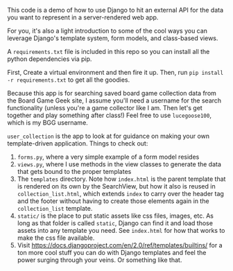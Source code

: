 
This code is a demo of how to use Django to hit an external API for the data you want to represent in a server-rendered web app.

For you, it's also a light introduction to some of the cool ways you can leverage Django's template system, form models, and class-based views.

A `requirements.txt` file is included in this repo so you can install all the python dependencies via pip.

First, Create a virtual environment and then fire it up. Then, run `pip install -r requirements.txt` to get all the goodies.

Because this app is for searching saved board game collection data from the Board Game Geek site, I assume you'll need a username for the search functionality (unless you're a game collector like I am. Then let's get together and play something after class!) Feel free to use `lucegoose100`, which is my BGG username.

`user_collection` is the app to look at for guidance on making your own template-driven application. Things to check out:

1. `forms.py`, where a very simple example of a form model resides
1. `views.py`, where I use methods in the view classes to generate the data that gets bound to the proper templates
1. The `templates` directory. Note how `index.html` is the parent template that is rendered on its own by the SearchView, but how it also is reused in `collection_list.html`, which extends `index` to carry over the header tag and the footer without having to create those elements again in the `collection_list` template.
1. `static/` is the place to put static assets like css files, images, etc. As long as that folder is called `static`, Django can find it and load those assets into any template you need. See `index.html` for how that works to make the css file available.
1. Visit https://docs.djangoproject.com/en/2.0/ref/templates/builtins/ for a ton more cool stuff you can do with Django templates and feel the power surging through your veins. Or something like that.
